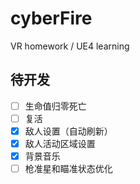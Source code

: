 # cyberFire
 VR homework /  UE4 learning
 
 ## 待开发
- [ ] 生命值归零死亡
- [ ] 复活
- [X] 敌人设置（自动刷新）
- [X] 敌人活动区域设置
- [X] 背景音乐
- [ ] 枪准星和瞄准状态优化
